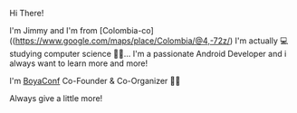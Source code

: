 Hi There!

I'm Jimmy and I'm from [Colombia-co]((https://www.google.com/maps/place/Colombia/@4,-72z/)
I'm actually 💻 studying computer science 👨‍💻... I'm a passionate Android Developer and i always want to learn more and more!

I'm [BoyaConf](https://boyaconf.com/) Co-Founder & Co-Organizer ✌🏼

Always give a little more!
